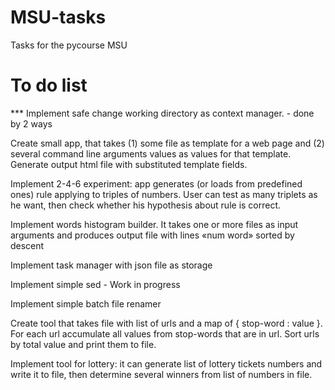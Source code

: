 # MSU-tasks
Tasks for the pycourse MSU
# To do list

*** Implement safe change working directory as context manager. - done by 2 ways

Create small app, that takes (1) some file as template for a web page and (2) several command line arguments values as values for that template. Generate output html file with substituted template fields.

Implement 2-4-6 experiment: app generates (or loads from predefined ones) rule applying to triples of numbers. User can test as many triplets as he want, then check whether his hypothesis about rule is correct.


Implement words histogram builder. It takes one or more files as input arguments and produces output file with lines «num word» sorted by descent

Implement task manager with json file as storage

Implement simple sed - Work in progress

Implement simple batch file renamer

Create tool that takes file with list of urls and a map of { stop-word : value }. For each url accumulate all values from stop-words that are in url. Sort urls by total value and print them to file.

Implement tool for lottery: it can generate list of lottery tickets numbers and write it to file, then determine several winners from list of numbers in file.

